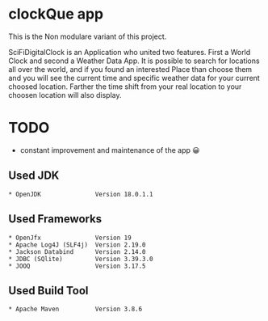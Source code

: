 # clockQue app

This is the Non modulare variant of this project.

SciFiDigitalClock is an Application who united two features. First a World Clock and second a Weather Data App.
It is possible to search for locations all over the world, and if you found an interested Place than choose them and you will see the current time and specific weather data for your current choosed location. Farther the time shift from your real location to your choosen location will also display.

# TODO
   * constant improvement and maintenance of the app :grinning:

## Used JDK
    * OpenJDK               Version 18.0.1.1

## Used Frameworks
    * OpenJfx               Version 19
    * Apache Log4J (SLF4j)  Version 2.19.0
    * Jackson Databind      Version 2.14.0
    * JDBC (SQlite)         Version 3.39.3.0
    * JOOQ                  Version 3.17.5

## Used Build Tool
    * Apache Maven          Version 3.8.6

